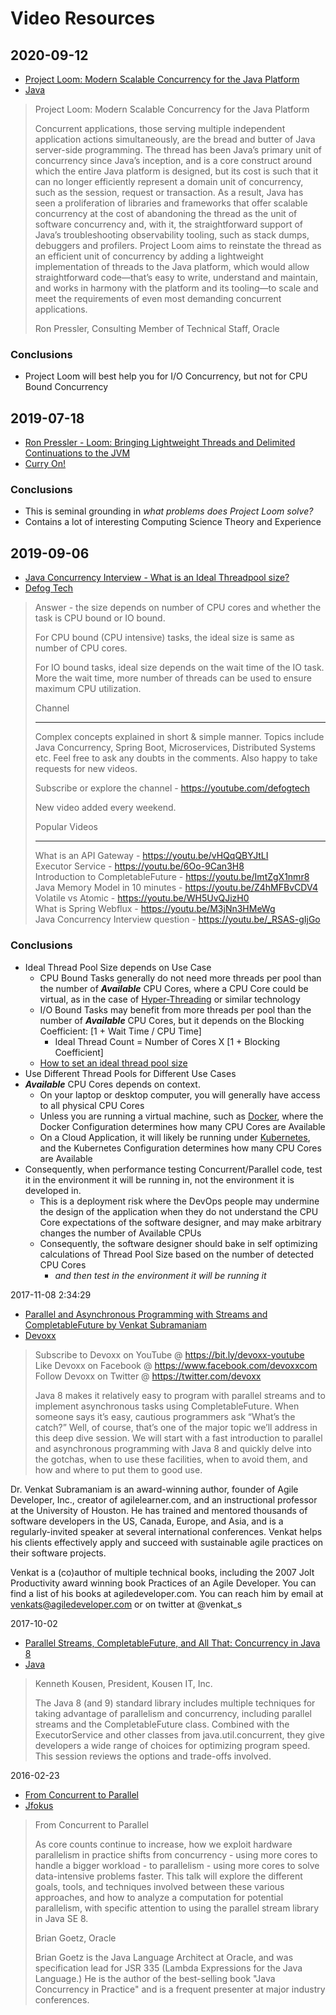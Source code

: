 # Video Resources

## 2020-09-12
- [Project Loom: Modern Scalable Concurrency for the Java Platform](https://www.youtube.com/watch?v=fOEPEXTpbJA)
- [Java](https://www.youtube.com/channel/UCmRtPmgnQ04CMUpSUqPfhxQ)
> Project Loom: Modern Scalable Concurrency for the Java Platform
>
> Concurrent applications, those serving multiple independent application actions simultaneously,
> are the bread and butter of Java server-side programming. The thread has been Java’s primary unit
> of concurrency since Java’s inception, and is a core construct around which the entire Java platform
> is designed, but its cost is such that it can no longer efficiently represent a domain unit of
> concurrency, such as the session, request or transaction. As a result, Java has seen a proliferation
> of libraries and frameworks that offer scalable concurrency at the cost of abandoning the thread as
> the unit of software concurrency and, with it, the straightforward support of Java’s troubleshooting
> observability tooling, such as stack dumps, debuggers and profilers. Project Loom aims to reinstate
> the thread as an efficient unit of concurrency by adding a lightweight implementation of threads to
> the Java platform, which would allow straightforward code—that’s easy to write, understand and maintain,
> and works in harmony with the platform and its tooling—to scale and meet the requirements of even most
> demanding concurrent applications.
>
> Ron Pressler, Consulting Member of Technical Staff, Oracle

### Conclusions

- Project Loom will best help you for I/O Concurrency, but not for CPU Bound Concurrency

## 2019-07-18
- [Ron Pressler - Loom: Bringing Lightweight Threads and Delimited Continuations to the JVM](https://www.youtube.com/watch?v=r6P0_FDr53Q)
- [Curry On!](https://www.youtube.com/channel/UC-WICcSW1k3HsScuXxDrp0w)

### Conclusions

- This is seminal grounding in *what problems does Project Loom solve?*
- Contains a lot of interesting Computing Science Theory and Experience

## 2019-09-06
- [Java Concurrency Interview - What is an Ideal Threadpool size?](https://www.youtube.com/watch?v=ErNre5varF8)
- [Defog Tech](https://www.youtube.com/channel/UCiz26UeGvcTy4_M3Zhgk7FQ)
> Answer - the size depends on number of CPU cores and whether the task is CPU bound or IO bound.
>
> For CPU bound (CPU intensive) tasks, the ideal size is same as number of CPU cores.
>
> For IO bound tasks, ideal size depends on the wait time of the IO task. More the wait time, more number
> of threads can be used to ensure maximum CPU utilization.
>
> Channel
> 
> ----------------------------------
> Complex concepts explained in short & simple manner. Topics include Java Concurrency,  Spring Boot,
> Microservices, Distributed Systems etc. Feel free to ask any doubts in the comments. Also happy to
> take requests for new videos.
>
> Subscribe or explore the channel - https://youtube.com/defogtech
>
> New video added every weekend.
>
> Popular Videos
>
> ----------------------------------
> What is an API Gateway - https://youtu.be/vHQqQBYJtLI  
> Executor Service - https://youtu.be/6Oo-9Can3H8  
> Introduction to CompletableFuture - https://youtu.be/ImtZgX1nmr8  
> Java Memory Model in 10 minutes - https://youtu.be/Z4hMFBvCDV4  
> Volatile vs Atomic - https://youtu.be/WH5UvQJizH0  
> What is Spring Webflux - https://youtu.be/M3jNn3HMeWg  
> Java Concurrency Interview question  - https://youtu.be/_RSAS-gIjGo  

### Conclusions

- Ideal Thread Pool Size depends on Use Case
  - CPU Bound Tasks generally do not need more threads per pool than the number of ***Available*** CPU
    Cores, where a CPU Core could be virtual, as in the case of
    [Hyper-Threading](https://en.wikipedia.org/wiki/Hyper-threading) or similar technology
  - I/O Bound Tasks may benefit from more threads per pool than the number of ***Available*** CPU
    Cores, but it depends on the Blocking Coefficient: \[1 + Wait Time / CPU Time]
    - Ideal Thread Count = Number of Cores X \[1 + Blocking Coefficient]
  - [How to set an ideal thread pool size](https://engineering.zalando.com/posts/2019/04/how-to-set-an-ideal-thread-pool-size.html)
- Use Different Thread Pools for Different Use Cases
- ***Available*** CPU Cores depends on context.
  - On your laptop or desktop computer, you will generally have access to all physical CPU Cores
  - Unless you are running a virtual machine, such as
    [Docker](https://en.wikipedia.org/wiki/Docker_(software)),
    where the Docker Configuration determines how many CPU Cores are Available
  - On a Cloud Application, it will likely be running under
    [Kubernetes](https://en.wikipedia.org/wiki/Kubernetes),
    and the Kubernetes Configuration determines how many CPU Cores are Available
- Consequently, when performance testing Concurrent/Parallel code, test it in the environment it will
  be running in, not the environment it is developed in.
  - This is a deployment risk where the DevOps people may undermine the design of the application
    when they do not understand the CPU Core expectations of the software designer, and may make
    arbitrary changes the number of Available CPUs
  - Consequently, the software designer should bake in self optimizing calculations of Thread Pool
    Size based on the number of detected CPU Cores
    - *and then test in the environment it will be running it*

2017-11-08 2:34:29
- [Parallel and Asynchronous Programming with Streams and CompletableFuture by Venkat Subramaniam](https://www.youtube.com/watch?v=IwJ-SCfXoAU)
- [Devoxx](https://www.youtube.com/channel/UCCBVCTuk6uJrN3iFV_3vurg)
> Subscribe to Devoxx on YouTube @ https://bit.ly/devoxx-youtube  
> Like Devoxx on Facebook @ https://www.facebook.com/devoxxcom  
> Follow Devoxx on Twitter @ https://twitter.com/devoxx  
> 
> Java 8 makes it relatively easy to program with parallel streams and to implement asynchronous tasks using CompletableFuture. When someone says it’s easy, cautious programmers ask “What’s the catch?” Well, of course, that’s one of the major topic we’ll address in this deep dive session. We will start with a fast introduction to parallel and asynchronous programming with Java 8 and quickly delve into the gotchas, when to use these facilities, when to avoid them, and how and where to put them to good use.

Dr. Venkat Subramaniam is an award-winning author, founder of Agile Developer, Inc., creator of agilelearner.com, and an instructional professor at the University of Houston. He has trained and mentored thousands of software developers in the US, Canada, Europe, and Asia, and is a regularly-invited speaker at several international conferences. Venkat helps his clients effectively apply and succeed with sustainable agile practices on their software projects.

Venkat is a (co)author of multiple technical books, including the 2007 Jolt Productivity award winning book Practices of an Agile Developer. You can find a list of his books at agiledeveloper.com. You can reach him by email at venkats@agiledeveloper.com or on twitter at @venkat_s


2017-10-02
- [Parallel Streams, CompletableFuture, and All That: Concurrency in Java 8](https://www.youtube.com/watch?v=x5akmCWgGY0)
- [Java](https://www.youtube.com/channel/UCmRtPmgnQ04CMUpSUqPfhxQ)
> Kenneth Kousen, President, Kousen IT, Inc.
>
> The Java 8 (and 9) standard library includes multiple techniques for taking advantage of parallelism
> and concurrency, including parallel streams and the CompletableFuture class. Combined with the
> ExecutorService and other classes from java.util.concurrent, they give developers a wide range of
> choices for optimizing program speed. This session reviews the options and trade-offs involved.

2016-02-23
- [From Concurrent to Parallel](https://www.youtube.com/watch?v=NsDE7E8sIdQ)
- [Jfokus](https://www.youtube.com/channel/UCDG4jVD88QEjB8UKLYZKiNA)
> From Concurrent to Parallel
>
> As core counts continue to increase, how we exploit hardware parallelism in practice shifts from
> concurrency - using more cores to handle a bigger workload - to parallelism - using more cores to
> solve data-intensive problems faster. This talk will explore the different goals, tools, and
> techniques involved between these various approaches, and how to analyze a computation for
> potential parallelism, with specific attention to using the parallel stream library in Java SE 8.
>
> Brian Goetz, Oracle
>
> Brian Goetz is the Java Language Architect at Oracle, and was specification lead for JSR 335
> (Lambda Expressions for the Java Language.) He is the author of the best-selling book "Java
> Concurrency in Practice" and is a frequent presenter at major industry conferences.

